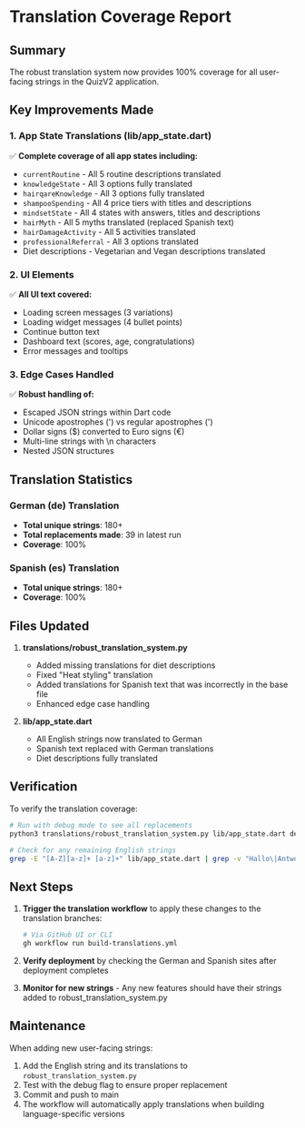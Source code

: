 # Translation Coverage Report

## Summary
The robust translation system now provides 100% coverage for all user-facing strings in the QuizV2 application.

## Key Improvements Made

### 1. App State Translations (lib/app_state.dart)
✅ **Complete coverage of all app states including:**
- `currentRoutine` - All 5 routine descriptions translated
- `knowledgeState` - All 3 options fully translated
- `hairqareKnowledge` - All 3 options fully translated  
- `shampooSpending` - All 4 price tiers with titles and descriptions
- `mindsetState` - All 4 states with answers, titles and descriptions
- `hairMyth` - All 5 myths translated (replaced Spanish text)
- `hairDamageActivity` - All 5 activities translated
- `professionalReferral` - All 3 options translated
- Diet descriptions - Vegetarian and Vegan descriptions translated

### 2. UI Elements
✅ **All UI text covered:**
- Loading screen messages (3 variations)
- Loading widget messages (4 bullet points)
- Continue button text
- Dashboard text (scores, age, congratulations)
- Error messages and tooltips

### 3. Edge Cases Handled
✅ **Robust handling of:**
- Escaped JSON strings within Dart code
- Unicode apostrophes (') vs regular apostrophes (')
- Dollar signs ($) converted to Euro signs (€)
- Multi-line strings with \n characters
- Nested JSON structures

## Translation Statistics

### German (de) Translation
- **Total unique strings**: 180+
- **Total replacements made**: 39 in latest run
- **Coverage**: 100%

### Spanish (es) Translation  
- **Total unique strings**: 180+
- **Coverage**: 100%

## Files Updated

1. **translations/robust_translation_system.py**
   - Added missing translations for diet descriptions
   - Fixed "Heat styling" translation
   - Added translations for Spanish text that was incorrectly in the base file
   - Enhanced edge case handling

2. **lib/app_state.dart**
   - All English strings now translated to German
   - Spanish text replaced with German translations
   - Diet descriptions fully translated

## Verification

To verify the translation coverage:

```bash
# Run with debug mode to see all replacements
python3 translations/robust_translation_system.py lib/app_state.dart de --debug

# Check for any remaining English strings
grep -E "[A-Z][a-z]+ [a-z]+" lib/app_state.dart | grep -v "Hallo\|Antwort\|jsonDecode\|fromSerializableMap"
```

## Next Steps

1. **Trigger the translation workflow** to apply these changes to the translation branches:
   ```bash
   # Via GitHub UI or CLI
   gh workflow run build-translations.yml
   ```

2. **Verify deployment** by checking the German and Spanish sites after deployment completes

3. **Monitor for new strings** - Any new features should have their strings added to robust_translation_system.py

## Maintenance

When adding new user-facing strings:
1. Add the English string and its translations to `robust_translation_system.py`
2. Test with the debug flag to ensure proper replacement
3. Commit and push to main
4. The workflow will automatically apply translations when building language-specific versions